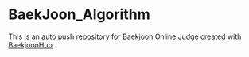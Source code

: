 # BaekJoon_Algorithm
This is an auto push repository for Baekjoon Online Judge created with [BaekjoonHub](https://github.com/BaekjoonHub/BaekjoonHub).
